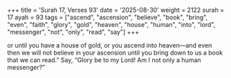 +++
title = 'Surah 17, Verses 93'
date = '2025-08-30'
weight = 2122
surah = 17
ayah = 93
tags = ["ascend", "ascension", "believe", "book", "bring", "even", "faith", "glory", "gold", "heaven", "house", "human", "into", "lord", "messenger", "not", "only", "read", "say"]
+++

or until you have a house of gold, or you ascend into heaven—and even then we will not believe in your ascension until you bring down to us a book that we can read.” Say, “Glory be to my Lord! Am I not only a human messenger?”